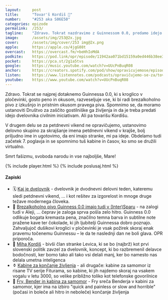 ```yaml
---
layout: 	post
title:  	"Tovar'š Kordiš 🚩"
number: 	"#253 aka S06E50"
categories:	epizode
permalink:	/253/
tagline: 	"Zdravo. Tokrat nazdravimo z Guinnessom 0.0, predamo idejo dvelovnika tovarišu Kordišu, ustanovimo delovno skupino za petdnevni vikend, obiščemo 7. poglavje in se spomnimo tuš kabine!"
image:		/assets/img/253@2x.jpg
cover:		/assets/img/cover/253 img@2x.png
apple:		https://apple.co/4jgG08t
overcast:	https://overcast.fm/+beHhIoMdA
podkite:	https://pod.link/opr/episode/11942aa071bd15159a0ed446b38ee3b4
pocket:		https://pca.st/2g1a5tvs
google:		https://music.youtube.com/watch?v=UUcPnBuqR08
anchor:		https://creators.spotify.com/pod/show/opravicujemose/episodes/Tovar-Kordi-e30sdbc
listen:		https://www.listennotes.com/podcasts/opravičujemo-se-za/tovarš-kordiš-OCsmH_1DJQo/embed/
youtube:	https://www.youtube.com/watch?v=UUcPnBuqR08
---
```


Zdravo. Tokrat se najprej dotaknemo Guinnessa 0.0, ki s kroglico v pločevinki, gosto peno in okusom, razveseljuje vse, ki bi radi brezalkoholno pivo z izkušnjo in pristnim okusom pravega piva. Spomnimo se, da moramo ustanoviti Društvo za zaščito gostilniške ga življenja in da je treba predati idejo dvelovnika civilnim iniciativam. Ali pa tovarišu Kordišu. 

V drugem delu se za petdnevni vikend ne opravičujemo, ustanovimo delovno skupino za skrajšanje imena petdnevni vikend v krajše, bolj priljudno ime in ugotovimo, da eni imajo stranke, mi pa ideje. Obdelamo tudi začetek 7. poglavja in se spomnimo tuš kabine in časov, ko smo se družili virtualno. 

Smrt fašizmu, svoboda narodu in vse najboljše, Mare! 

{% include player.html %}
{% include poslusaj.html %}

<!--break-->

#### Zapiski

- 🗓️ [Kaj je dvelovnik](https://opravicujemo.se/251/) - dvelovnik je dvodnevni delovni teden, kateremu sledi petdnevni vikend, ... i kot rešitev za izgorelost in mnoge druge težave modernega človeka.
- 🍺 [Brezalkoholno pivo Guinness 0.0 imajo tudi v (Inter)Sparu](https://www.spar.si/online/brezalkoholno-pivo-guinness-00-044l/p/659176) - na zalogi tudi v Aleji, ... čeprav je zaloga sprva pošla zelo hitro. Guinness 0.0 odlikuje bogata kremasta pena, značilno temna barva in subtilne note pražene kave ter čokolade, ki jih ljubitelji Guinnessa dobro poznajo. Zahvaljujoč dušikovi kroglici v pločevinki je vsak požirek skoraj enak pravemu točenemu Guinnessu – le da te naslednji dan ne boli glava. OPR priporoča. 
- 🔴 [Miha Kordiš](https://sl.wikipedia.org/wiki/Miha_Kordi%C5%A1) - bivši član stranke Levica, ki se bo (najbrž) kot prvi slovenski politik zavzel za dvelovnik, koncept, ki bo razbremenil delavce bodočnosti, ker bomo tako ali tako vsi delali manj, ker bo namesto nas delala umetna inteligenca 
- ⚱️ [Kabine za končanje življenja](https://futurama.fandom.com/wiki/Suicide_Booth) - ali drugače: kabine za samomor iz risane TV serije Fiturama, so kabine, ki jih najdemo skoraj na vsakem vogalu v letu 3000, so velike približno toliko kot telefonske govorilnice 
- 🤖 [Fry, Bender in kabina za samomor](https://www.youtube.com/watch?v=EbmQxZkSswI) - Fry sreča Benderja v kabini za samomor, kjer ima na izbiro "quick and painless or slow and horrible" (počasi in boleče ali hitro in neboleče) končanje življenja 